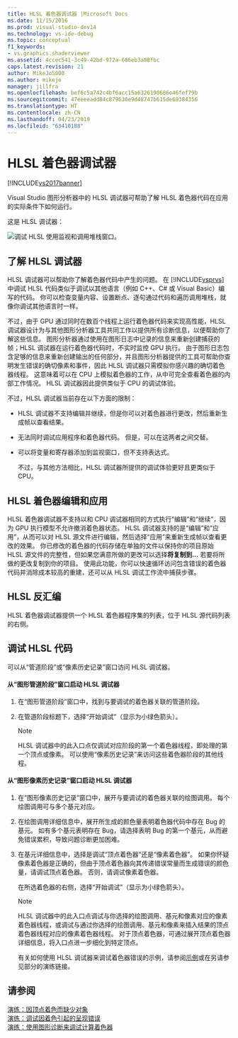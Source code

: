 ```yaml
---
title: HLSL 着色器调试器 |Microsoft Docs
ms.date: 11/15/2016
ms.prod: visual-studio-dev14
ms.technology: vs-ide-debug
ms.topic: conceptual
f1_keywords:
- vs.graphics.shaderviewer
ms.assetid: 4ccec541-3c49-42bd-972a-686eb3a88fbc
caps.latest.revision: 21
author: MikeJo5000
ms.author: mikejo
manager: jillfra
ms.openlocfilehash: bef6c5a742c4bf6acc15a6326190686e46fef79b
ms.sourcegitcommit: 47eeeeadd84c879636e9d48747b615de69384356
ms.translationtype: HT
ms.contentlocale: zh-CN
ms.lasthandoff: 04/23/2019
ms.locfileid: "63410188"
---
```

# <a name="hlsl-shader-debugger"></a>HLSL 着色器调试器
[!INCLUDE[vs2017banner](../includes/vs2017banner.md)]

Visual Studio 图形分析器中的 HLSL 调试器可帮助了解 HLSL 着色器代码在应用的实际条件下如何运行。  
  
 这是 HLSL 调试器：  
  
 ![调试 HLSL 使用监视和调用堆栈窗口。](../debugger/media/gfx-diag-demo-hlsl-debugger-orientation.png "gfx_diag_demo_hlsl_debugger_orientation")  
  
## <a name="understanding-the-hlsl-debugger"></a>了解 HLSL 调试器  
 HLSL 调试器可以帮助你了解着色器代码中产生的问题。 在 [!INCLUDE[vsprvs](../includes/vsprvs-md.md)] 中调试 HLSL 代码类似于调试以其他语言（例如 C++、C# 或 Visual Basic）编写的代码。 你可以检查变量内容、设置断点、逐句通过代码和遍历调用堆栈，就像你调试其他语言时一样。  
  
 不过，由于 GPU 通过同时在数百个线程上运行着色器代码来实现高性能，HLSL 调试器设计为与其他图形分析器工具共同工作以提供所有诊断信息，以便帮助你了解这些信息。 图形分析器通过使用在图形日志中记录的信息来重新创建捕获的帧；HLSL 调试器在运行着色器代码时，不实时监控 GPU 执行。 由于图形日志包含足够的信息来重新创建输出的任何部分，并且图形分析器提供的工具可帮助你查明发生错误的确切像素和事件，因此 HLSL 调试器只需模拟你感兴趣的确切着色器线程。 这意味着可以在 CPU 上模拟着色器的工作，从中可完全查看着色器的内部工作情况。 HLSL 调试器因此提供类似于 CPU 的调试体验。  
  
 不过，HLSL 调试器当前存在以下方面的限制：  
  
- HLSL 调试器不支持编辑并继续，但是你可以对着色器进行更改，然后重新生成帧以查看结果。  
  
- 无法同时调试应用程序和着色器代码。 但是，可以在这两者之间交替。  
  
- 可以将变量和寄存器添加到监视窗口，但不支持表达式。  
  
  不过，与其他方法相比，HLSL 调试器所提供的调试体验更好且更类似于 CPU。  
  
## <a name="hlsl-shader-edit--apply"></a>HLSL 着色器编辑和应用  
 HLSL 着色器调试器不支持以和 CPU 调试器相同的方式执行“编辑”和“继续”，因为 GPU 执行模型不允许撤消着色器状态。 HLSL 调试器支持的是“编辑”和“应用”，从而可以对 HLSL 源文件进行编辑，然后选择“应用”来重新生成帧以查看更改的效果。 你已修改的着色器的代码存储在单独的文件以保持你的项目原始 HLSL 源文件的完整性，但如果您满意所做的更改可以选择**将复制到...** 若要将所做的更改复制到你的项目。 使用此功能，你可以快速循环访问包含错误的着色器代码并消除成本较高的重建，还可以从 HLSL 调试工作流中捕获步骤。  
  
## <a name="hlsl-disassembly"></a>HLSL 反汇编  
 HLSL 着色器调试器提供一个 HLSL 着色器程序集的列表，位于 HLSL 源代码列表的右侧。  
  
## <a name="debugging-hlsl-code"></a>调试 HLSL 代码  
 可以从“管道阶段”或“像素历史记录”窗口访问 HLSL 调试器。  
  
#### <a name="to-start-the-hlsl-debugger-from-the-graphics-pipeline-stages-window"></a>从“图形管道阶段”窗口启动 HLSL 调试器  
  
1. 在“图形管道阶段”窗口中，找到与要调试的着色器关联的管道阶段。  
  
2. 在管道阶段标题下，选择“开始调试”（显示为小绿色箭头）。  
  
    > [!NOTE]
    > HLSL 调试器中的此入口点仅调试对应阶段的第一个着色器线程，即处理的第一个顶点或像素。 可以使用“像素历史记录”来访问这些着色器阶段的其他线程。  
  
#### <a name="to-start-the-hlsl-debugger-from-the-graphics-pixel-history"></a>从“图形像素历史记录”窗口启动 HLSL 调试器  
  
1. 在“图形像素历史记录”窗口中，展开与要调试的着色器关联的绘图调用。 每个绘图调用可与多个基元对应。  
  
2. 在绘图调用详细信息中，展开所生成的颜色量表明着色器代码中存在 Bug 的基元。 如有多个基元表明存在 Bug，请选择表明 Bug 的第一个基元，从而避免错误累积，导致问题诊断更加困难。  
  
3. 在基元详细信息中，选择是调试“顶点着色器”还是“像素着色器”。 如果你怀疑像素着色器是正确的，但由于顶点着色器向其传递错误常量而生成错误的颜色量，请调试顶点着色器。 否则，请调试像素着色器。  
  
    在所选着色器的右侧，选择“开始调试”（显示为小绿色箭头）。  
  
   > [!NOTE]
   > HLSL 调试器中的此入口点调试与你选择的绘图调用、基元和像素对应的像素着色器线程，或调试与通过你选择的绘图调用、基元和像素来插入结果的顶点着色器线程对应的像素着色器线程。 对于顶点着色器，可通过展开顶点着色器详细信息，将入口点进一步细化到特定顶点。  
  
   有关如何使用 HLSL 调试器来调试着色器错误的示例，请参阅[示例](../debugger/graphics-diagnostics-examples.md)或在另请参见部分的演练链接。  
  
## <a name="see-also"></a>请参阅  
 [演练：因顶点着色而缺少对象](../debugger/walkthrough-missing-objects-due-to-vertex-shading.md)   
 [演练：调试因着色引起的呈现错误](../debugger/walkthrough-debugging-rendering-errors-due-to-shading.md)   
 [演练：使用图形诊断来调试计算着色器](../debugger/walkthrough-using-graphics-diagnostics-to-debug-a-compute-shader.md)
